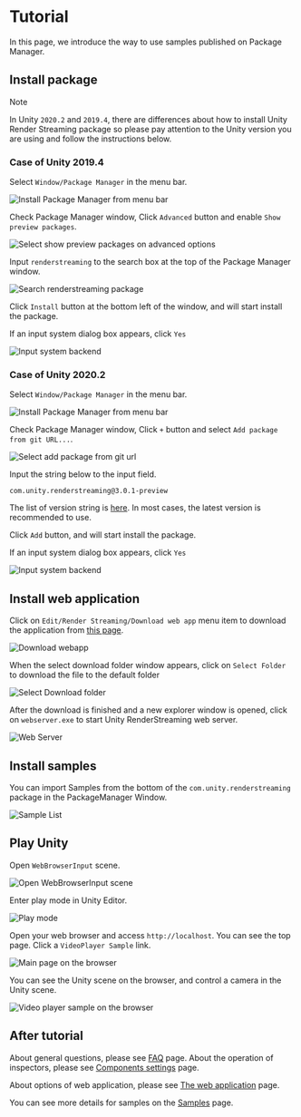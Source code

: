# Tutorial 

In this page, we introduce the way to use samples published on Package Manager.

## Install package

> [!NOTE]
> In Unity `2020.2` and `2019.4`, there are differences about how to install Unity Render Streaming package so please pay attention to the Unity version you are using and follow the instructions below.

### Case of Unity 2019.4

Select `Window/Package Manager` in the menu bar.

![Install Package Manager from menu bar](images/install_select_packman_menu_unity2019.png)

Check Package Manager window, Click `Advanced` button and enable `Show preview packages`.

![Select show preview packages on advanced options](images/install_select_show_preview_packages.png)

Input `renderstreaming` to the search box at the top of the Package Manager window.

![Search renderstreaming package](images/install_search_renderstreaming_package.png)

Click `Install` button at the bottom left of the window, and will start install the package.

If an input system dialog box appears, click `Yes`

![Input system backend](images/input_system_backend.png)

### Case of Unity 2020.2

Select `Window/Package Manager` in the menu bar.

![Install Package Manager from menu bar](images/install_select_packman_menu_unity2020.png)

Check Package Manager window, Click `+` button and select `Add package from git URL...`.

![Select add package from git url](images/install_select_add_package_from_git_url.png)

Input the string below to the input field.

```
com.unity.renderstreaming@3.0.1-preview
```

The list of version string is [here](https://github.com/Unity-Technologies/com.unity.renderstreaming/tags). In most cases, the latest version is recommended to use.

 Click `Add` button, and will start install the package.

If an input system dialog box appears, click `Yes`

![Input system backend](images/input_system_backend.png)

## Install web application

Click on `Edit/Render Streaming/Download web app` menu item to download the application from [this page](https://github.com/Unity-Technologies/UnityRenderStreaming/releases).

![Download webapp](images/download_webapp.png)

When the select download folder window appears, click on `Select Folder` to download the file to the default folder

![Select Download folder](images/select_download_folder.png)

After the download is finished and a new explorer window is opened, click on `webserver.exe` to start 
Unity RenderStreaming web server.

![Web Server](images/webserver.png)

## Install samples

You can import Samples from the bottom of the `com.unity.renderstreaming` package in the PackageManager Window.

![Sample List](images/renderstreaming_samples.png)

## Play Unity

Open `WebBrowserInput` scene.

![Open WebBrowserInput scene](images/open_webbrowserinput_scene.png)

Enter play mode in Unity Editor.

![Play mode](images/play_mode.png)

Open your web browser and access `http://localhost`. You can see the top page. Click a `VideoPlayer Sample` link.

![Main page on the browser](images/browser_mainpage.png)

You can see the Unity scene on the browser, and control a camera in the Unity scene.

![Video player sample on the browser](images/browser_videoplayer.png)

## After tutorial

About general questions, please see [FAQ](faq.md) page. About the operation of inspectors, please see [Components settings](components.md) page. 

About options of web application, please see [The web application](webapp.md) page.

You can see more details for samples on the [Samples](samples.md) page.